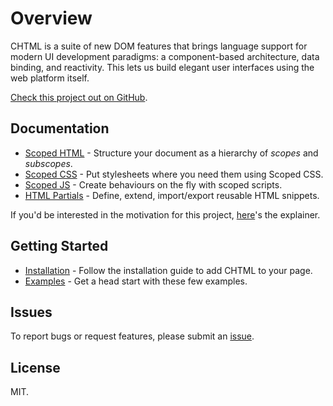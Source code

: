 # Overview

CHTML is a suite of new DOM features that brings language support for modern UI development paradigms: a component-based architecture, data binding, and reactivity. This lets us build elegant user interfaces using the web platform itself.

[Check this project out on GitHub](https://github.com/web-native/chtml).

## Documentation

+ [Scoped HTML](https://docs.web-native.dev/chtml/scoped-html) - Structure your document as a hierarchy of *scopes* and *subscopes*.
+ [Scoped CSS](https://docs.web-native.dev/chtml/scoped-css) - Put stylesheets where you need them using Scoped CSS.
+ [Scoped JS](https://docs.web-native.dev/chtml/scoped-js) - Create behaviours on the fly with scoped scripts.
+ [HTML Partials](https://docs.web-native.dev/chtml/html-partials) - Define, extend, import/export reusable HTML snippets.

If you'd be interested in the motivation for this project, [here](https://github.com/web-native/chtml/blob/master/explainer.md)'s the explainer.

## Getting Started

+ [Installation](https://docs.web-native.dev/chtml/installation) - Follow the installation guide to add CHTML to your page.
+ [Examples](https://docs.web-native.dev/chtml/examples) - Get a head start with these few examples.

## Issues

To report bugs or request features, please submit an [issue](https://github.com/web-native/chtml/issues).

## License

MIT.
